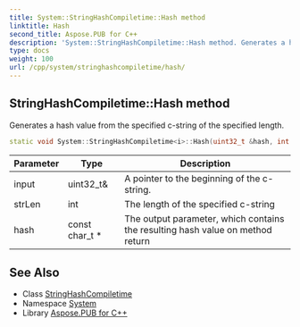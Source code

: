 ```yaml
---
title: System::StringHashCompiletime::Hash method
linktitle: Hash
second_title: Aspose.PUB for C++
description: 'System::StringHashCompiletime::Hash method. Generates a hash value from the specified c-string of the specified length in C++.'
type: docs
weight: 100
url: /cpp/system/stringhashcompiletime/hash/
---
```

## StringHashCompiletime::Hash method


Generates a hash value from the specified c-string of the specified length.

```cpp
static void System::StringHashCompiletime<i>::Hash(uint32_t &hash, int strLen, const char_t *input)
```


| Parameter | Type | Description |
| --- | --- | --- |
| input | uint32_t\& | A pointer to the beginning of the c-string. |
| strLen | int | The length of the specified c-string |
| hash | const char_t * | The output parameter, which contains the resulting hash value on method return |

## See Also

* Class [StringHashCompiletime](../)
* Namespace [System](../../)
* Library [Aspose.PUB for C++](../../../)
